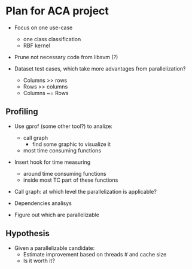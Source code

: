 Plan for ACA project
====================

- Focus on one use-case 
    - one class classification 
    - RBF kernel 

- Prune not necessary code from libsvm (?) 

- Dataset test cases, which take more advantages from parallelization?
    - Columns >> rows
    - Rows >> columns
    - Columns ~= Rows 

Profiling
---------

- Use gprof (some other tool?) to analize:
    - call graph
        - find some graphic to visualize it 
    - most time consuming functions

- Insert hook for time measuring
    - around time consuming functions
    - inside most TC part of these functions

- Call graph: at which level the parallelization is applicable?

- Dependencies analisys 

- Figure out which are parallelizable 

Hypothesis
----------

- Given a parallelizable candidate:
    - Estimate improvement based on threads # and cache size 
    - Is it worth it?



 


